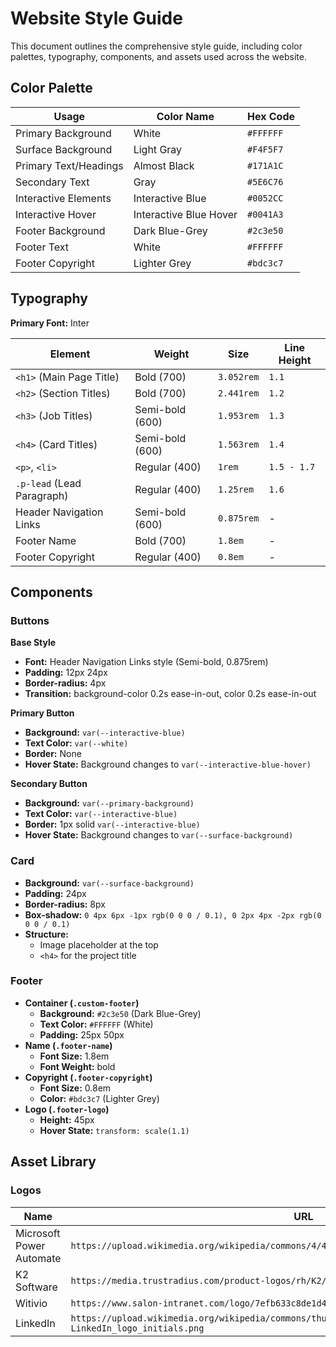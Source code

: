# Website Style Guide

This document outlines the comprehensive style guide, including color palettes, typography, components, and assets used across the website.

## Color Palette

| Usage                   | Color Name              | Hex Code  |
| ----------------------- | ----------------------- | --------- |
| Primary Background      | White                   | `#FFFFFF` |
| Surface Background      | Light Gray              | `#F4F5F7` |
| Primary Text/Headings   | Almost Black            | `#171A1C` |
| Secondary Text          | Gray                    | `#5E6C76` |
| Interactive Elements    | Interactive Blue        | `#0052CC` |
| Interactive Hover       | Interactive Blue Hover  | `#0041A3` |
| Footer Background       | Dark Blue-Grey          | `#2c3e50` |
| Footer Text             | White                   | `#FFFFFF` |
| Footer Copyright        | Lighter Grey            | `#bdc3c7` |

## Typography

**Primary Font:** Inter

| Element                   | Weight          | Size       | Line Height |
| ------------------------- | --------------- | ---------- | ----------- |
| `<h1>` (Main Page Title)  | Bold (700)      | `3.052rem` | `1.1`       |
| `<h2>` (Section Titles)   | Bold (700)      | `2.441rem` | `1.2`       |
| `<h3>` (Job Titles)       | Semi-bold (600) | `1.953rem` | `1.3`       |
| `<h4>` (Card Titles)      | Semi-bold (600) | `1.563rem` | `1.4`       |
| `<p>`, `<li>`               | Regular (400)   | `1rem`     | `1.5 - 1.7` |
| `.p-lead` (Lead Paragraph)| Regular (400)   | `1.25rem`  | `1.6`       |
| Header Navigation Links   | Semi-bold (600) | `0.875rem` | -           |
| Footer Name               | Bold (700)      | `1.8em`    | -           |
| Footer Copyright          | Regular (400)   | `0.8em`    | -           |

## Components

### Buttons

**Base Style**
- **Font:** Header Navigation Links style (Semi-bold, 0.875rem)
- **Padding:** 12px 24px
- **Border-radius:** 4px
- **Transition:** background-color 0.2s ease-in-out, color 0.2s ease-in-out

**Primary Button**
- **Background:** `var(--interactive-blue)`
- **Text Color:** `var(--white)`
- **Border:** None
- **Hover State:** Background changes to `var(--interactive-blue-hover)`

**Secondary Button**
- **Background:** `var(--primary-background)`
- **Text Color:** `var(--interactive-blue)`
- **Border:** 1px solid `var(--interactive-blue)`
- **Hover State:** Background changes to `var(--surface-background)`

### Card

- **Background:** `var(--surface-background)`
- **Padding:** 24px
- **Border-radius:** 8px
- **Box-shadow:** `0 4px 6px -1px rgb(0 0 0 / 0.1), 0 2px 4px -2px rgb(0 0 0 / 0.1)`
- **Structure:**
  - Image placeholder at the top
  - `<h4>` for the project title

### Footer

- **Container (`.custom-footer`)**
  - **Background:** `#2c3e50` (Dark Blue-Grey)
  - **Text Color:** `#FFFFFF` (White)
  - **Padding:** 25px 50px
- **Name (`.footer-name`)**
  - **Font Size:** 1.8em
  - **Font Weight:** bold
- **Copyright (`.footer-copyright`)**
  - **Font Size:** 0.8em
  - **Color:** `#bdc3c7` (Lighter Grey)
- **Logo (`.footer-logo`)**
  - **Height:** 45px
  - **Hover State:** `transform: scale(1.1)`

## Asset Library

### Logos

| Name                      | URL                                                                                                         |
| ------------------------- | ----------------------------------------------------------------------------------------------------------- |
| Microsoft Power Automate  | `https://upload.wikimedia.org/wikipedia/commons/4/4d/Microsoft_Power_Automate.svg`                         |
| K2 Software               | `https://media.trustradius.com/product-logos/rh/K2/PHZJJTUZ5CSO-180x180.PNG`                                |
| Witivio                   | `https://www.salon-intranet.com/logo/7efb633c8de1d45logo-hd_witivio.png`                                      |
| LinkedIn                  | `https://upload.wikimedia.org/wikipedia/commons/thumb/c/ca/LinkedIn_logo_initials.png/960px-LinkedIn_logo_initials.png` |
